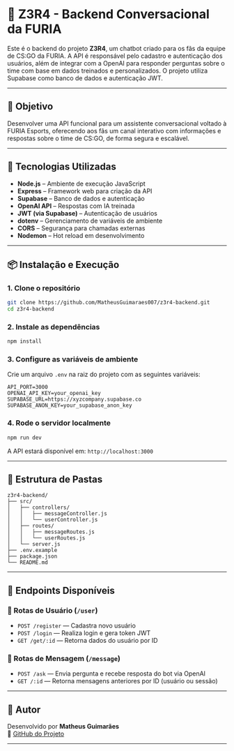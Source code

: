 
# 🦊 Z3R4 - Backend Conversacional da FURIA

Este é o backend do projeto **Z3R4**, um chatbot criado para os fãs da equipe de CS:GO da FURIA. A API é responsável pelo cadastro e autenticação dos usuários, além de integrar com a OpenAI para responder perguntas sobre o time com base em dados treinados e personalizados. O projeto utiliza Supabase como banco de dados e autenticação JWT.

---

## 🎯 Objetivo

Desenvolver uma API funcional para um assistente conversacional voltado à FURIA Esports, oferecendo aos fãs um canal interativo com informações e respostas sobre o time de CS:GO, de forma segura e escalável.

---

## 🚀 Tecnologias Utilizadas

- **Node.js** – Ambiente de execução JavaScript
- **Express** – Framework web para criação da API
- **Supabase** – Banco de dados e autenticação
- **OpenAI API** – Respostas com IA treinada
- **JWT (via Supabase)** – Autenticação de usuários
- **dotenv** – Gerenciamento de variáveis de ambiente
- **CORS** – Segurança para chamadas externas
- **Nodemon** – Hot reload em desenvolvimento

---

## 📦 Instalação e Execução

### 1. Clone o repositório

```bash
git clone https://github.com/MatheusGuimaraes007/z3r4-backend.git
cd z3r4-backend
```

### 2. Instale as dependências

```bash
npm install
```

### 3. Configure as variáveis de ambiente

Crie um arquivo `.env` na raiz do projeto com as seguintes variáveis:

```env
API_PORT=3000
OPENAI_API_KEY=your_openai_key
SUPABASE_URL=https://xyzcompany.supabase.co
SUPABASE_ANON_KEY=your_supabase_anon_key
```

### 4. Rode o servidor localmente

```bash
npm run dev
```

A API estará disponível em: `http://localhost:3000`

---

## 📂 Estrutura de Pastas

```
z3r4-backend/
├── src/
│   ├── controllers/
│   │   ├── messageController.js
│   │   └── userController.js
│   ├── routes/
│   │   ├── messageRoutes.js
│   │   └── userRoutes.js
│   └── server.js
├── .env.example
├── package.json
└── README.md
```

---

## 🔄 Endpoints Disponíveis

### 📌 Rotas de Usuário (`/user`)

- `POST /register` — Cadastra novo usuário
- `POST /login` — Realiza login e gera token JWT
- `GET /get/:id` — Retorna dados do usuário por ID

### 📌 Rotas de Mensagem (`/message`)

- `POST /ask` — Envia pergunta e recebe resposta do bot via OpenAI
- `GET /:id` — Retorna mensagens anteriores por ID (usuário ou sessão)

---

## 👤 Autor

Desenvolvido por **Matheus Guimarães**  
🔗 [GitHub do Projeto](https://github.com/MatheusGuimaraes007/z3r4-backend)

---

